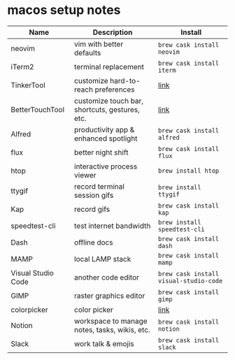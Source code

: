 # macos setup notes

| Name               | Description                                    | Install                                             |
| ------------------ | ---------------------------------------------- | --------------------------------------------------- |
| neovim             | vim with better defaults                       | `brew cask install neovim`                          |
| iTerm2             | terminal replacement                           | `brew cask install iterm`                           |
| TinkerTool         | customize hard-to-reach preferences            | [link](https://www.bresink.com/osx/TinkerTool.html) |
| BetterTouchTool    | customize touch bar, shortcuts, gestures, etc. | [link](https://folivora.ai/)                        |
| Alfred             | productivity app & enhanced spotlight          | `brew cask install alfred`                          |
| flux               | better night shift                             | `brew cask install flux`                            |
| htop               | interactive process viewer                     | `brew install htop`                                 |
| ttygif             | record terminal session gifs                   | `brew install ttygif`                               |
| Kap                | record gifs                                    | `brew cask install kap`                             |
| speedtest-cli      | test internet bandwidth                        | `brew install speedtest-cli`                        |
| Dash               | offline docs                                   | `brew cask install dash`                            |
| MAMP               | local LAMP stack                               | `brew cask install mamp`                            |
| Visual Studio Code | another code editor                            | `brew cask install visual-studio-code`              |
| GIMP               | raster graphics editor                         | `brew cask install gimp`                            |
| colorpicker        | color picker                                   | [link](https://github.com/Toinane/colorpicker)      |
| Notion             | workspace to manage notes, tasks, wikis, etc.  | `brew cask install notion`                          |
| Slack              | work talk & emojis                             | `brew cask install slack`                           |
